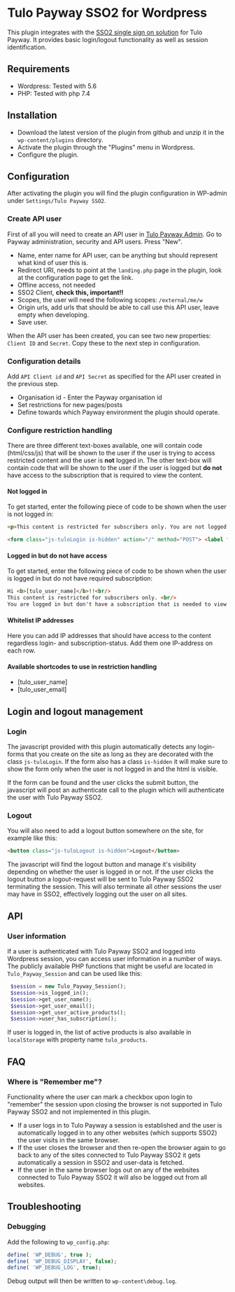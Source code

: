 # Tulo Payway SSO2 for Wordpress

This plugin integrates with the [SSO2 single sign on solution](https://docs.worldoftulo.com/payway/integration/sso/sso2/sso2/) for Tulo Payway. It provides basic login/logout functionality as well as session identification.

## Requirements

* Wordpress: Tested with 5.6
* PHP: Tested with php 7.4

## Installation

* Download the latest version of the plugin from github and unzip it in the `wp-content/plugins` directory.
* Activate the plugin through the "Plugins" menu in Wordpress.
* Configure the plugin.

## Configuration

After activating the plugin you will find the plugin configuration in WP-admin under `Settings/Tulo Payway SSO2`.

### Create API user

First of all you will need to create an API user in [Tulo Payway Admin](https://docs.worldoftulo.com/payway/). Go to Payway administration, security and API users. Press "New".

* Name, enter name for API user, can be anything but should represent what kind of user this is.
* Redirect URI, needs to point at the `landing.php` page in the plugin, look at the configuration page to get the link.
* Offline access, not needed
* SSO2 Client, **check this, important!!**
* Scopes, the user will need the following scopes: `/external/me/w`
* Origin urls, add urls that should be able to call use this API user, leave empty when developing.
* Save user.

When the API user has been created, you can see two new properties: `Client ID` and `Secret`. Copy these to the next step in configuration.

### Configuration details

Add `API Client id` and `API Secret` as specified for the API user created in the previous step.

* Organisation id - Enter the Payway organisation id
* Set restrictions for new pages/posts
* Define towards which Payway environment the plugin should operate.

### Configure restriction handling

There are three different text-boxes available, one will contain code (html/css/js) that will be shown to the user if the user is trying to access restricted content and the user is **not** logged in. The other text-box will contain code that will be shown to the user if the user is logged but **do not** have access to the subscription that is required to view the content.

#### Not logged in

To get started, enter the following piece of code to be shown when the user is not logged in:

```html
<p>This content is restricted for subscribers only. You are not logged in. Please login.</p>

<form class="js-tuloLogin is-hidden" action="/" method="POST"> <label for="email"> Email <input id="email" type="text"> </label> <label for="password"> Password <input id="password" type="password"> </label> <input type="submit" value="Login"/> </form>
```

#### Logged in but do not have access

To get started, enter the following piece of code to be shown when the user is logged in but do not have required subscription:

```html
Hi <b>[tulo_user_name]</b>!!<br/>
This content is restricted for subscribers only. <br/>
You are logged in but don't have a subscription that is needed to view this content.
```

#### Whitelist IP addresses

Here you can add IP addresses that should have access to the content regardless login- and subscription-status. Add them one IP-address on each row.

#### Available shortcodes to use in restriction handling

* [tulo_user_name]
* [tulo_user_email]


## Login and logout management

### Login

The javascript provided with this plugin automatically detects any login-forms that you create on the site as long as they are decorated with the class `js-tuloLogin`. If the form also has a class `is-hidden` it will make sure to show the form only when the user is not logged in and the html is visible.

If the form can be found and the user clicks the submit button, the javascript will post an authenticate call to the plugin which will authenticate the user with Tulo Payway SSO2.

### Logout

You will also need to add a logout button somewhere on the site, for example like this: 

```html
<button class="js-tuloLogout is-hidden">Logout</button>
```

The javascript will find the logout button and manage it's visibility depending on whether the user is logged in or not. If the user clicks the logout button a logout-request will be sent to Tulo Payway SSO2 terminating the session. This will also terminate all other sessions the user may have in SSO2, effectively logging out the user on all sites.

## API

### User information

If a user is authenticated with Tulo Payway SSO2 and logged into Wordpress session, you can access user information in a number of ways. The publicly available PHP functions that might be useful are located in `Tulo_Payway_Session` and can be used like this:

```php
 $session = new Tulo_Payway_Session();
 $session->is_logged_in();
 $session->get_user_name();
 $session->get_user_email();
 $session->get_user_active_products();
 $session->user_has_subscription();
```
If user is logged in, the list of active products is also available in `localStorage` with property name `tulo_products`.


## FAQ

### Where is "Remember me"?

Functionality where the user can mark a checkbox upon login to "remember" the session upon closing the browser is not supported in Tulo Payway SSO2 and not implemented in this plugin. 

* If a user logs in to Tulo Payway a session is established and the user is automatically logged in to any other websites (which supports SSO2) the user visits in the same browser.
* If the user closes the browser and then re-open the browser again to go back to any of the sites connected to Tulo Payway SSO2 it gets automatically a session in SSO2 and user-data is fetched.
* If the user in the same browser logs out on any of the websites connected to Tulo Payway SSO2 it will also be logged out from all websites.

## Troubleshooting

### Debugging

Add the following to `wp_config.php`:

```php
define( 'WP_DEBUG', true );
define( 'WP_DEBUG_DISPLAY', false);
define( 'WP_DEBUG_LOG', true);
```

Debug output will then be written to `wp-content\debug.log`.